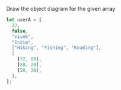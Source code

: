 Draw the object diagram for the given array

```js
let userA = [
  22,
  false,
  "vivek",
  "India",
  ["Hiking", "Fishing", "Reading"],
  [
    [72, 60],
    [88, 20],
    [50, 36],
  ],
];
```
